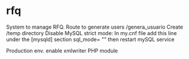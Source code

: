 # rfq
System to manage RFQ.
Route to generate users /genera_usuario
Create /temp directory
Disable MySQL strict mode:
In my.cnf file
add this line under the [mysqld] section
sql_mode= ""
then restart mySQL service


Production env.
enable xmlwriter PHP module
